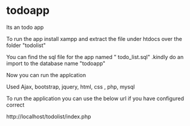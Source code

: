 # todoapp
Its an todo app 

To run the app install xampp and extract the file under htdocs over the folder "todolist" 

You can find the sql file for the app named " todo_list.sql" .kindly do an import to the database name "todoapp"

Now you can run the applcation

Used Ajax, bootstrap, jquery, html, css , php, mysql

To run the application you can use the below url if you have configured correct

http://localhost/todolist/index.php
